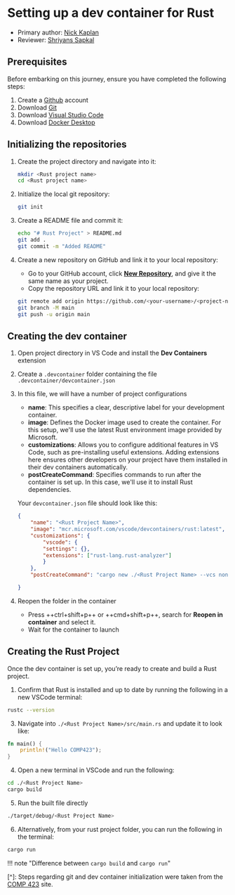 # Setting up a dev container for Rust

* Primary author: [Nick Kaplan](https://github.com/NickKaplan64)
* Reviewer: [Shriyans Sapkal](https://github.com/shrithebee1)

## Prerequisites

Before embarking on this journey, ensure you have completed the following steps:

1. Create a [Github](https://github.com) account
2. Download [Git](https://git-scm.com/book/en/v2/Getting-Started-Installing-Git)
3. Download [Visual Studio Code](https://code.visualstudio.com/)
4. Download [Docker Desktop](https://www.docker.com/products/docker-desktop)

## Initializing the repositories

1. Create the project directory and navigate into it:
    ```sh
    mkdir <Rust project name>
    cd <Rust project name>
    ```

2. Initialize the local git repository:
    ```sh
    git init
    ```

3. Create a README file and commit it:
    ```sh
    echo "# Rust Project" > README.md
    git add .
    git commit -m "Added README"
    ```

4. Create a new repository on GitHub and link it to your local repository:
    * Go to your GitHub account, click **[New Repository](https://github.com/new)**, and give it the same name as your project.
    * Copy the repository URL and link it to your local repository:
    ```sh
    git remote add origin https://github.com/<your-username>/<project-name>.git
    git branch -M main
    git push -u origin main
    ```

## Creating the dev container

1. Open project directory in VS Code and install the **Dev Containers** extension

2. Create a ```.devcontainer``` folder containing the file ```.devcontainer/devcontainer.json```

3. In this file, we will have a number of project configurations

    * **name**: This specifies a clear, descriptive label for your development container.
    * **image**: Defines the Docker image used to create the container. For this setup, we'll use the latest Rust environment image provided by Microsoft.
    * **customizations**: Allows you to configure additional features in VS Code, such as pre-installing useful extensions. Adding extensions here ensures other developers on your project have them installed in their dev containers automatically.
    * **postCreateCommand**: Specifies commands to run after the container is set up. In this case, we'll use it to install Rust dependencies.

    Your ```devcontainer.json``` file should look like this:
    ```json
    {
        "name": "<Rust Project Name>",
        "image": "mcr.microsoft.com/vscode/devcontainers/rust:latest",
        "customizations": {
            "vscode": {
            "settings": {},
            "extensions": ["rust-lang.rust-analyzer"]
            }
        },
        "postCreateCommand": "cargo new ./<Rust Project Name> --vcs none"

    }
    ```

4. Reopen the folder in the container
    * Press ++ctrl+shift+p++ or ++cmd+shift+p++, search for **Reopen in container** and select it.
    * Wait for the container to launch

## Creating the Rust Project

Once the dev container is set up, you’re ready to create and build a Rust project.

1. Confirm that Rust is installed and up to date by running the following in a new VSCode terminal:
```sh
rustc --version
```

3. Navigate into ```./<Rust Project Name>/src/main.rs``` and update it to look like:
```rs
fn main() {
    println!("Hello COMP423");
}
```

4. Open a new terminal in VSCode and run the following:
```sh
cd ./<Rust Project Name>
cargo build
```

5. Run the built file directly
```sh
./target/debug/<Rust Project Name>
```

6. Alternatively, from your rust project folder, you can run the following in the terminal:
```sh
cargo run
```

!!! note "Difference between ```cargo build``` and ```cargo run```"

[^]: Steps regarding git and dev container initialization were taken from the [COMP 423](https://comp423-25s.github.io/resources/MkDocs/tutorial/#step-1-create-a-local-directory-and-initialize-git) site.

